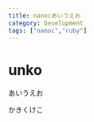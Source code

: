 ```yaml
---
title: nanocあいうえお
category: Development
tags: ["nanoc","ruby"]
---
```


# unko
あいうえお
<!-- headline -->
かきくけこ

